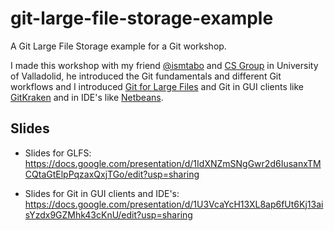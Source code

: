 # git-large-file-storage-example
A Git Large File Storage example for a Git workshop.

I made this workshop with my friend [@ismtabo](https://github.com/ismtabo) and
[CS Group](https://www.gui.uva.es/) in University of Valladolid, he introduced
the Git fundamentals and different Git workflows and I introduced [Git for Large Files](https://git-lfs.github.com/) and Git in GUI clients like [GitKraken](https://www.gitkraken.com/) and in IDE's like [Netbeans](https://netbeans.org/kb/docs/ide/git.html).

## Slides

- Slides for GLFS: https://docs.google.com/presentation/d/1IdXNZmSNgGwr2d6IusanxTMCQtaGtElpPqzaxQxjTGo/edit?usp=sharing

- Slides for Git in GUI clients and IDE's:
https://docs.google.com/presentation/d/1U3VcaYcH13XL8ap6fUt6Kj13aisYzdx9GZMhk43cKnU/edit?usp=sharing
